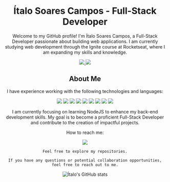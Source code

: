 <div align="center">
 <h1>Ítalo Soares Campos - Full-Stack Developer </h1>

Welcome to my GitHub profile! I'm Ítalo Soares Campos, a Full-Stack Developer passionate about building web applications. I am currently studying web development through the Ignite course at Rocketseat, where I am expanding my skills and knowledge.

<a href="https://www.linkedin.com/in/ítalo-soares-campos-5060b9269/" >
  <img src="https://img.shields.io/badge/Ítalo Soares Campos-006666?style=for-the-badge&logo=linkedin&logoColor=white" /> 
</a>
<a href="https://www.instagram.com/italo._sc/">
<img src="https://img.shields.io/badge/italo.%5Fsc-006666?style=for-the-badge&logo=instagram&logoColor=white" /> 
</a>

## About Me
I have experience working with the following technologies and languages:

 <img src="https://img.shields.io/badge/JavaScript-323330?style=for-the-badge&logo=javascript&logoColor=F7DF1E" />  <img src="https://img.shields.io/badge/TypeScript-007ACC?style=for-the-badge&logo=typescript&logoColor=white" />
 <img src="https://img.shields.io/badge/CSS3-1572B6?style=for-the-badge&logo=css3&logoColor=white" />  <img src="https://img.shields.io/badge/HTML5-E34F26?style=for-the-badge&logo=html5&logoColor=white" />
 <img src="https://img.shields.io/badge/Python-FFD43B?style=for-the-badge&logo=python&logoColor=blue" />
 <img src="https://img.shields.io/badge/Node.js-339933?style=for-the-badge&logo=nodedotjs&logoColor=white" />
 <img src="https://img.shields.io/badge/prettier-1A2C34?style=for-the-badge&logo=prettier&logoColor=F7BA3E" />  <img src="https://img.shields.io/badge/eslint-3A33D1?style=for-the-badge&logo=eslint&logoColor=white" />
 <img src= "https://img.shields.io/badge/React-20232A?style=for-the-badge&logo=react&logoColor=61DAFB" />

I am currently focusing on learning NodeJS to enhance my back-end development skills. My goal is to become a proficient Full-Stack Developer and contribute to the creation of impactful projects.


How to reach me: 

<a href="mailto:soarescmpos@gmail.com">
<img src="https://img.shields.io/badge/soarescmpos@gmail.com-006666?style=for-the-badge&logo=gmail&logoColor=white" href="soarescmpos@gmail.com"/> 
</a>

`Feel free to explore my repositories.`

`If you have any questions or potential collaboration opportunities, feel free to reach out to me.`

![Ítalo's GitHub stats](https://github-readme-stats.vercel.app/api?username=SCamposs&show_icons=true&theme=gotham)
</div>
